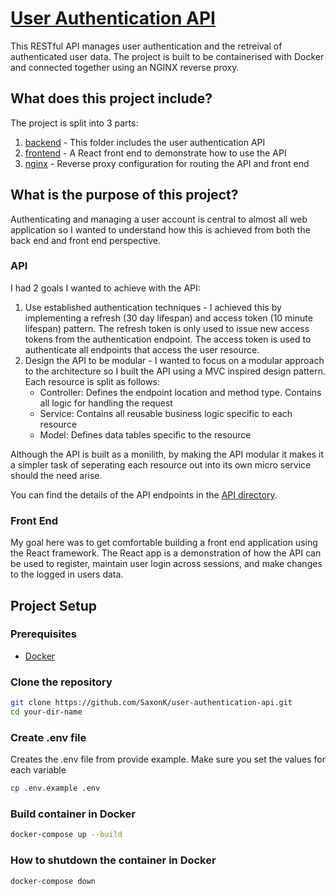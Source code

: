 # [User Authentication API](https://user-authentication.saxonkeegan.com)
This RESTful API manages user authentication and the retreival of authenticated user data. The project is built to be containerised with Docker and connected together using an NGINX reverse proxy.
## What does this project include?
The project is split into 3 parts:
1. [backend](./backend) - This folder includes the user authentication API
2. [frontend](./frontend) - A React front end to demonstrate how to use the API
3. [nginx](./nginx) - Reverse proxy configuration for routing the API and front end
## What is the purpose of this project?
Authenticating and managing a user account is central to almost all web application so I wanted to understand how this is achieved from both the back end and front end perspective.
### API
I had 2 goals I wanted to achieve with the API:
1. Use established authentication techniques - I achieved this by implementing a refresh (30 day lifespan) and access token (10 minute lifespan) pattern. The refresh token is only used to issue new access tokens from the authentication endpoint. The access token is used to authenticate all endpoints that access the user resource.
2. Design the API to be modular - I wanted to focus on a modular approach to the architecture so I built the API using a MVC inspired design pattern. Each resource is split as follows:
   - Controller: Defines the endpoint location and method type. Contains all logic for handling the request
   - Service: Contains all reusable business logic specific to each resource
   - Model: Defines data tables specific to the resource

Although the API is built as a monilith, by making the API modular it makes it a simpler task of seperating each resource out into its own micro service should the need arise.

You can find the details of the API endpoints in the [API directory](./backend).

### Front End
My goal here was to get comfortable building a front end application using the React framework. The React app is a demonstration of how the API can be used to register, maintain user login across sessions, and make changes to the logged in users data.

## Project Setup
### Prerequisites
- [Docker](https://www.docker.com/)
### Clone the repository
```sh
git clone https://github.com/SaxonK/user-authentication-api.git
cd your-dir-name
```
### Create .env file
Creates the .env file from provide example. Make sure you set the values for each variable
```sh
cp .env.example .env
```
### Build container in Docker
```sh
docker-compose up --build
```
### How to shutdown the container in Docker
```sh
docker-compose down
```
